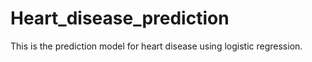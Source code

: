 # Heart_disease_prediction
This is the prediction model for heart disease using logistic regression.
